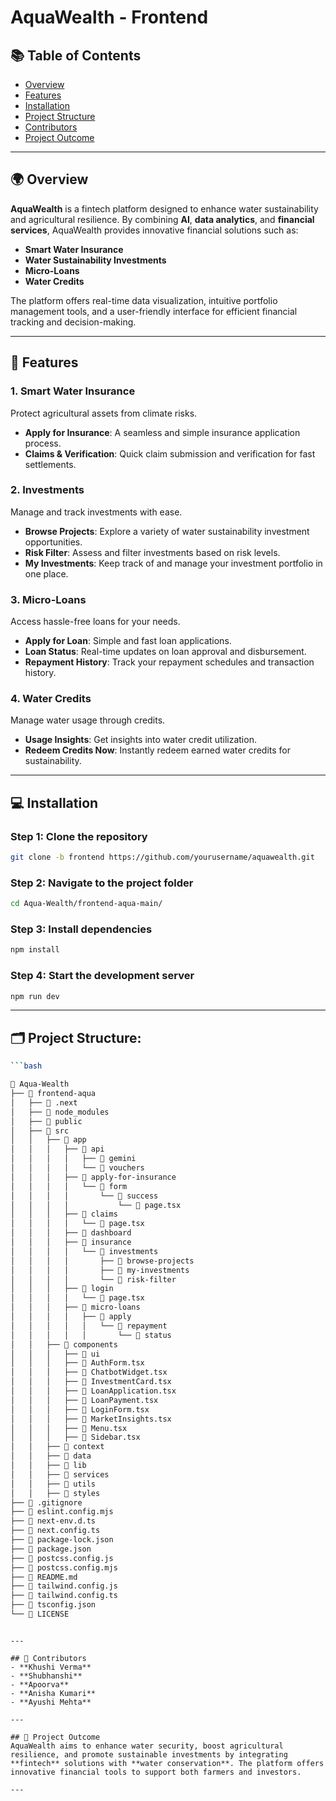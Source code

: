 
# AquaWealth - Frontend

## 📚 Table of Contents
- [Overview](#overview)
- [Features](#features)
- [Installation](#installation)
- [Project Structure](#project-structure)
- [Contributors](#contributors)
- [Project Outcome](#project-outcome)

---

## 🌍 Overview
**AquaWealth** is a fintech platform designed to enhance water sustainability and agricultural resilience. By combining **AI**, **data analytics**, and **financial services**, AquaWealth provides innovative financial solutions such as:
- **Smart Water Insurance**
- **Water Sustainability Investments**
- **Micro-Loans**
- **Water Credits**

The platform offers real-time data visualization, intuitive portfolio management tools, and a user-friendly interface for efficient financial tracking and decision-making.

---

## 🔑 Features

### 1. **Smart Water Insurance**
Protect agricultural assets from climate risks.
- **Apply for Insurance**: A seamless and simple insurance application process.
- **Claims & Verification**: Quick claim submission and verification for fast settlements.

### 2. **Investments**
Manage and track investments with ease.
- **Browse Projects**: Explore a variety of water sustainability investment opportunities.
- **Risk Filter**: Assess and filter investments based on risk levels.
- **My Investments**: Keep track of and manage your investment portfolio in one place.

### 3. **Micro-Loans**
Access hassle-free loans for your needs.
- **Apply for Loan**: Simple and fast loan applications.
- **Loan Status**: Real-time updates on loan approval and disbursement.
- **Repayment History**: Track your repayment schedules and transaction history.

### 4. **Water Credits**
Manage water usage through credits.
- **Usage Insights**: Get insights into water credit utilization.
- **Redeem Credits Now**: Instantly redeem earned water credits for sustainability.

---

## 💻 Installation

### Step 1: Clone the repository
```bash
git clone -b frontend https://github.com/yourusername/aquawealth.git
```

### Step 2: Navigate to the project folder
```bash
cd Aqua-Wealth/frontend-aqua-main/
```

### Step 3: Install dependencies
```bash
npm install
```

### Step 4: Start the development server
```bash
npm run dev
```

---

## 🗂️ Project Structure:
```bash
```bash

📂 Aqua-Wealth
├── 📂 frontend-aqua
│   ├── 📂 .next
│   ├── 📂 node_modules
│   ├── 📂 public
│   ├── 📂 src
│   │   ├── 📂 app
│   │   │   ├── 📂 api
│   │   │   │   ├── 📂 gemini
│   │   │   │   └── 📂 vouchers
│   │   │   ├── 📂 apply-for-insurance
│   │   │   │   └── 📂 form
│   │   │   │       └── 📂 success
│   │   │   │           └── 📄 page.tsx
│   │   │   ├── 📂 claims
│   │   │   │   └── 📄 page.tsx
│   │   │   ├── 📂 dashboard
│   │   │   ├── 📂 insurance
│   │   │   │   └── 📂 investments
│   │   │   │       ├── 📂 browse-projects
│   │   │   │       ├── 📂 my-investments
│   │   │   │       └── 📂 risk-filter
│   │   │   ├── 📂 login
│   │   │   │   └── 📄 page.tsx
│   │   │   ├── 📂 micro-loans
│   │   │   │   ├── 📂 apply
│   │   │   │   │   └── 📂 repayment
│   │   │   │   │       └── 📂 status
│   │   ├── 📂 components
│   │   │   ├── 📂 ui
│   │   │   ├── 📄 AuthForm.tsx
│   │   │   ├── 📄 ChatbotWidget.tsx
│   │   │   ├── 📄 InvestmentCard.tsx
│   │   │   ├── 📄 LoanApplication.tsx
│   │   │   ├── 📄 LoanPayment.tsx
│   │   │   ├── 📄 LoginForm.tsx
│   │   │   ├── 📄 MarketInsights.tsx
│   │   │   ├── 📄 Menu.tsx
│   │   │   ├── 📄 Sidebar.tsx
│   │   ├── 📂 context
│   │   ├── 📂 data
│   │   ├── 📂 lib
│   │   ├── 📂 services
│   │   ├── 📂 utils
│   │   ├── 📂 styles
├── 📄 .gitignore
├── 📄 eslint.config.mjs
├── 📄 next-env.d.ts
├── 📄 next.config.ts
├── 📄 package-lock.json
├── 📄 package.json
├── 📄 postcss.config.js
├── 📄 postcss.config.mjs
├── 📄 README.md
├── 📄 tailwind.config.js
├── 📄 tailwind.config.ts
├── 📄 tsconfig.json
└── 📄 LICENSE
```


```

---

## 👥 Contributors
- **Khushi Verma**
- **Shubhanshi** 
- **Apoorva**
- **Anisha Kumari**
- **Ayushi Mehta**

---

## 🌱 Project Outcome
AquaWealth aims to enhance water security, boost agricultural resilience, and promote sustainable investments by integrating **fintech** solutions with **water conservation**. The platform offers innovative financial tools to support both farmers and investors.

---

